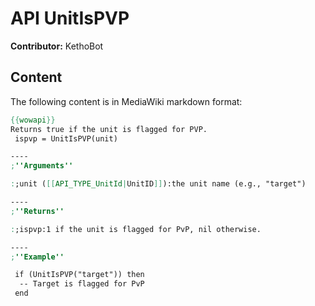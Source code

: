 # API UnitIsPVP

**Contributor:** KethoBot

## Content

The following content is in MediaWiki markdown format:

```mediawiki
{{wowapi}}
Returns true if the unit is flagged for PVP.
 ispvp = UnitIsPVP(unit)

----
;''Arguments''

:;unit ([[API_TYPE_UnitId|UnitID]]):the unit name (e.g., "target")

----
;''Returns''

:;ispvp:1 if the unit is flagged for PvP, nil otherwise.

----
;''Example''

 if (UnitIsPVP("target")) then
  -- Target is flagged for PvP
 end
```